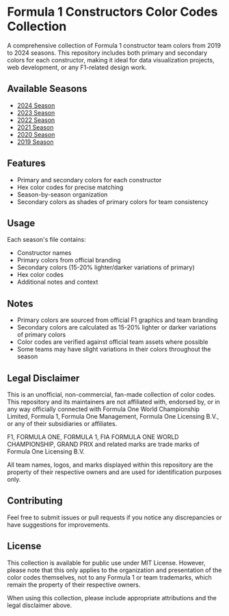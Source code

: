 # Formula 1 Constructors Color Codes Collection

A comprehensive collection of Formula 1 constructor team colors from 2019 to 2024 seasons. This repository includes both primary and secondary colors for each constructor, making it ideal for data visualization projects, web development, or any F1-related design work.

## Available Seasons

- [2024 Season](2024-season.md)
- [2023 Season](2023-season.md)
- [2022 Season](2022-season.md)
- [2021 Season](2021-season.md)
- [2020 Season](2020-season.md)
- [2019 Season](2019-season.md)

## Features

- Primary and secondary colors for each constructor
- Hex color codes for precise matching
- Season-by-season organization
- Secondary colors as shades of primary colors for team consistency

## Usage

Each season's file contains:
- Constructor names
- Primary colors from official branding
- Secondary colors (15-20% lighter/darker variations of primary)
- Hex color codes
- Additional notes and context

## Notes

- Primary colors are sourced from official F1 graphics and team branding
- Secondary colors are calculated as 15-20% lighter or darker variations of primary colors
- Color codes are verified against official team assets where possible
- Some teams may have slight variations in their colors throughout the season

## Legal Disclaimer

This is an unofficial, non-commercial, fan-made collection of color codes. This repository and its maintainers are not affiliated with, endorsed by, or in any way officially connected with Formula One World Championship Limited, Formula 1, Formula One Management, Formula One Licensing B.V., or any of their subsidiaries or affiliates.

F1, FORMULA ONE, FORMULA 1, FIA FORMULA ONE WORLD CHAMPIONSHIP, GRAND PRIX and related marks are trade marks of Formula One Licensing B.V.

All team names, logos, and marks displayed within this repository are the property of their respective owners and are used for identification purposes only.

## Contributing

Feel free to submit issues or pull requests if you notice any discrepancies or have suggestions for improvements.

## License

This collection is available for public use under MIT License. However, please note that this only applies to the organization and presentation of the color codes themselves, not to any Formula 1 or team trademarks, which remain the property of their respective owners.

When using this collection, please include appropriate attributions and the legal disclaimer above.